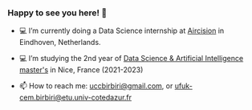 ### Happy to see you here! 👋

- :computer: I’m currently doing a Data Science internship at [Aircision](https://www.aircision.com/) in Eindhoven, Netherlands.
- :computer: I’m studying the 2nd year of [Data Science & Artificial Intelligence master's](https://univ-cotedazur.eu/msc/msc-data-science-and-artificial-intelligence) in Nice, France (2021-2023)


- 📫 How to reach me: 
uccbirbiri@gmail.com, or 
ufuk-cem.birbiri@etu.univ-cotedazur.fr


<!--
**CemBirbiri/CemBirbiri** is a ✨ _special_ ✨ repository because its `README.md` (this file) appears on your GitHub profile.


- :computer: I’m currently studying the 2nd year of Data Science & Artificial Intelligence master's in Nice, France


- 📫 How to reach me: 
uccbirbiri@gmail.com,
ufuk-cem.birbiri@etu.univ-cotedazur.fr

-->
